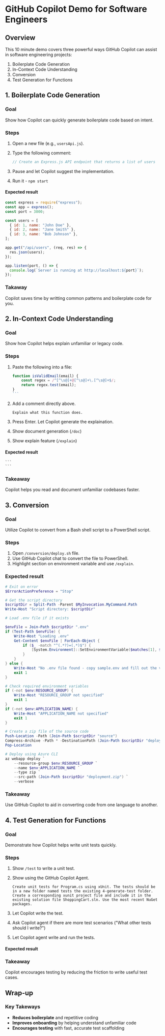 # GitHub Copilot Demo for Software Engineers

## Overview

This 10 minute demo covers three powerful ways GitHub Copilot can assist in software engineering projects:

1. Boilerplate Code Generation
1. In-Context Code Understanding
1. Conversion
1. Test Generation for Functions

## 1. Boilerplate Code Generation

### Goal

Show how Copilot can quickly generate boilerplate code based on intent.

### Steps

1. Open a new file (e.g., `usersApi.js`).
1. Type the following comment:

   ```javascript
   // Create an Express.js API endpoint that returns a list of users
   ```

1. Pause and let Copilot suggest the implementation.
1. Run it - `npm start`

#### Expected result

```javascript
const express = require("express");
const app = express();
const port = 3000;

const users = [
  { id: 1, name: "John Doe" },
  { id: 2, name: "Jane Smith" },
  { id: 3, name: "Bob Johnson" },
];

app.get("/api/users", (req, res) => {
  res.json(users);
});

app.listen(port, () => {
  console.log(`Server is running at http://localhost:${port}`);
});
```

### Takaway

Copilot saves time by writting common patterns and boilerplate code for you.

## 2. In-Context Code Understanding

### Goal

Show how Copilot helps explain unfamiliar or legacy code.

### Steps

1. Paste the following into a file:

   ````javascript
   function isValidEmail(email) {
       const regex = /^[^\s@]+@[^\s@]+\.[^\s@]+$/;
       return regex.test(email);
   }
   ```
   ````

1. Add a comment directly above.

   ```text
   Explain what this function does.
   ```

1. Press Enter. Let Copilot generate the explaination.
1. Show document generation (`/doc`)
1. Show explain feature (`/explain`)

#### Expected result

    ```
    ```

### Takeaway

Copilot helps you read and document unfamiliar codebases faster.

## 3. Conversion

### Goal

Utilize Copilot to convert from a Bash shell script to a PowerShell script.

### Steps

1. Open `/conversion/deploy.sh` file.
1. Use GitHub Copilot chat to convert the file to PowerShell.
1. Highlight section on environment variable and use `/explain`.

### Expected result

```powershell
# Exit on error
$ErrorActionPreference = "Stop"

# Get the script directory
$scriptDir = Split-Path -Parent $MyInvocation.MyCommand.Path
Write-Host "Script directory: $scriptDir"

# Load .env file if it exists

$envFile = Join-Path $scriptDir ".env"
if (Test-Path $envFile) {
    Write-Host "Loading .env"
    Get-Content $envFile | ForEach-Object {
        if ($_ -match "^(.*?)=(.*)$") {
            [System.Environment]::SetEnvironmentVariable($matches[1], $matches[2])
        }
    }
} else {
    Write-Host "No .env file found - copy sample.env and fill out the values"
    exit 1
}

# Check required environment variables
if (-not $env:RESOURCE_GROUP) {
    Write-Host "RESOURCE_GROUP not specified"
    exit 1
}
if (-not $env:APPLICATION_NAME) {
    Write-Host "APPLICATION_NAME not specified"
    exit 1
}

# Create a zip file of the source code
Push-Location -Path (Join-Path $scriptDir "source")
Compress-Archive -Path * -DestinationPath (Join-Path $scriptDir "deployment.zip") -Force
Pop-Location

# Deploy using Azure CLI
az webapp deploy `
    --resource-group $env:RESOURCE_GROUP `
    --name $env:APPLICATION_NAME `
    --type zip `
    --src-path (Join-Path $scriptDir "deployment.zip") `
    --verbose
```

### Takeaway

Use GitHub Copilot to aid in converting code from one language to another.

## 4. Test Generation for Functions

### Goal

Demonstrate how Copilot helps write unit tests quickly.

### Steps

1. Show `/test` to write a unit test.
1. Show using the GitHub Copilot Agent.

   ```text
   Create unit tests for Program.cs using xUnit. The tests should be in a new folder named tests the existing 4-generate-test folder. Create a corresponding xunit project file and include it in the existing solution file ShoppingCart.sln. Use the most recent NuGet packages.
   ```

1. Let Copilot write the test.
1. Ask Copilot agent if there are more test scenarios ("What other tests should I write?")
1. Let Copilot agent write and run the tests.

#### Expected result

### Takeaway

Copilot encourages testing by reducing the friction to write useful test cases.

## Wrap-up

### Key Takeways

- **Reduces boilerplate** and repetitive coding
- **Improves onboarding** by helping understand unfamiliar code
- **Encourages testing** with fast, accurate test scaffolding

